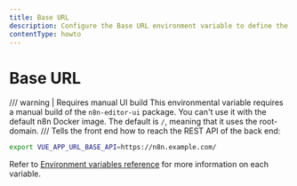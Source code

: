 ```yaml
---
title: Base URL
description: Configure the Base URL environment variable to define the front end's access path to the back end's REST API for n8n.
contentType: howto
---
```


# Base URL

/// warning | Requires manual UI build
This environmental variable requires a manual build of the `n8n-editor-ui` package. You can't use it with the default n8n Docker image. The default is `/`, meaning that it uses the root-domain.
///
Tells the front end how to reach the REST API of the back end:

```bash
export VUE_APP_URL_BASE_API=https://n8n.example.com/
```
Refer to [Environment variables reference](/hosting/configuration/environment-variables/) for more information on each variable.